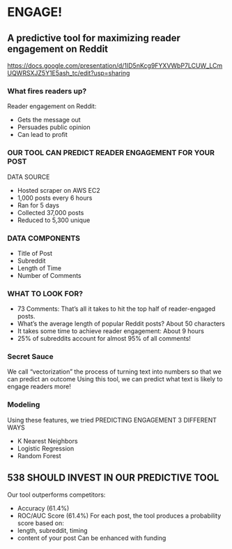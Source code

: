 # ENGAGE!
## A predictive tool for maximizing reader engagement on Reddit
https://docs.google.com/presentation/d/1ID5nKcg9FYXVWbP7LCUW_LCmUQWRSXJZ5Y1E5ash_tc/edit?usp=sharing

### What fires readers up?
Reader engagement on Reddit:
* Gets the message out
* Persuades public opinion
* Can lead to profit

### OUR TOOL CAN PREDICT READER ENGAGEMENT FOR YOUR POST
DATA SOURCE
* Hosted scraper on AWS EC2
* 1,000 posts every 6 hours
* Ran for 5 days
* Collected 37,000 posts
* Reduced to 5,300 unique

### DATA COMPONENTS
* Title of Post
* Subreddit
* Length of Time
* Number of Comments

### WHAT TO LOOK FOR?
* 73 Comments: That’s all it takes to hit the top half of reader-engaged posts.
* What’s the average length of popular Reddit posts? About 50 characters
* It takes some time to achieve reader engagement: About 9 hours
* 25% of subreddits account for almost 95% of all comments!

### Secret Sauce
We call “vectorization” the process of turning text into numbers so that we can predict an outcome
Using this tool, we can predict what text is likely to engage readers more!

### Modeling
Using these features, we tried
PREDICTING ENGAGEMENT 3 DIFFERENT WAYS 
* K Nearest Neighbors
* Logistic Regression
* Random Forest

## 538 SHOULD INVEST IN OUR PREDICTIVE TOOL
Our tool outperforms competitors:
* Accuracy (61.4%)
* ROC/AUC Score (61.4%)
For each post, the tool produces a probability score based on:
* length, subreddit, timing
* content of your post
Can be enhanced with funding








